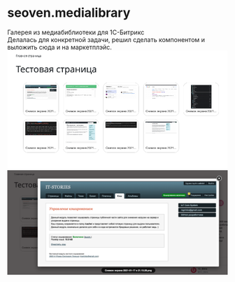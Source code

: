 # seoven.medialibrary
Галерея из медиабиблиотеки для 1С-Битрикс<br>
Делалась для конкретной задачи, решил сделать компонентом и выложить сюда и на маркетплэйс.
![alt text](screen.png "Общий вид")
![alt text](screen2.png "Вид по нажатию на превью")
